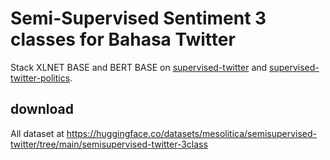 # Semi-Supervised Sentiment 3 classes for Bahasa Twitter

Stack XLNET BASE and BERT BASE on [supervised-twitter](../supervised-twitter) and [supervised-twitter-politics](../supervised-twitter-politics).

## download

All dataset at https://huggingface.co/datasets/mesolitica/semisupervised-twitter/tree/main/semisupervised-twitter-3class